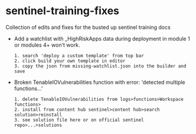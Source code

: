 # sentinel-training-fixes
Collection of edits and fixes for the busted up sentinel training docs


+ Add a watchlist with _HighRiskApps data during deployment in module 1 or modules 4+ won't work.
   
      1. search 'deploy a custom template' from top bar  
      2. click build your own template in editor  
      3. copy the json from missing-watchlist.json into the builder and save  

+ Broken TenableIOVulnerabilities function with error: 'detected multiple functions...'
   
      1. delete TenableIOVulnerabilities from logs>functions>Workspace functions> 
      2. install from content hub sentinel>content hub>search solution>reinstall 
      3. see solution file here or on official sentinel repo>...>solutions
